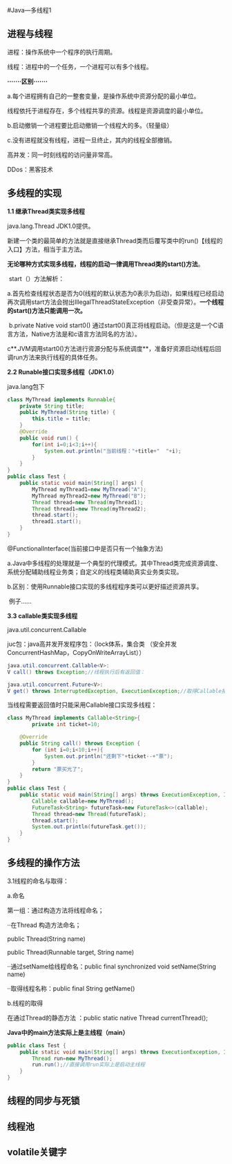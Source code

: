 

#Java—多线程1

## 进程与线程

进程：操作系统中一个程序的执行周期。

线程：进程中的一个任务，一个进程可以有多个线程。

**·······区别·······**

a.每个进程拥有自己的一整套变量，是操作系统中资源分配的最小单位。

线程依托于进程存在，多个线程共享的资源。线程是资源调度的最小单位。

b.启动撤销一个进程要比启动撤销一个线程大的多。（轻量级）

c.没有进程就没有线程，进程一旦终止，其内的线程全部撤销。



高并发：同一时刻线程的访问量非常高。



DDos：黑客技术

## 多线程的实现

**1.1 继承Thread类实现多线程**

java.lang.Thread   JDK1.0提供。

新建一个类的最简单的方法就是直接继承Thread类而后覆写类中的run()【线程的入口】方法，相当于主方法。

**无论哪种方式实现多线程，线程的启动一律调用Thread类的start()方法**。

​	start（）方法解析：

​	a.首先检查线程状态是否为0(线程的默认状态为0表示为启动)，如果线程已经启动再次调用start方法会抛出IllegalThreadStateException（非受查异常）。**一个线程的start()方法只能调用一次。**

​	b.private Native void start0() 通过start0()真正将线程启动。（但是这是一个C语言方法，Native方法是和c语言方法同名的方法）。

​	c**.JVM调用start0()方法进行资源分配与系统调度**，准备好资源启动线程后回调run方法来执行线程的具体任务。

**2.2 Runable接口实现多线程（JDK1.0）**

java.lang包下

```java
class MyThread implements Runnable{
    private String title;
    public MyThread(String title) {
        this.title = title;
    }
    @Override
    public void run() {
        for(int i=0;i<3;i++){
            System.out.println("当前线程："+title+"  "+i);
        }
    }
}
public class Test {
    public static void main(String[] args) {
        MyThread myThread1=new MyThread("A");
        MyThread myThread2=new MyThread("B");
        Thread thread=new Thread(myThread1);
        Thread thread1=new Thread(myThread2);
        thread.start();
        thread1.start();
    }
}
```

@FunctionalInterface(当前接口中是否只有一个抽象方法)

a.Java中多线程的处理就是一个典型的代理模式。其中Thread类完成资源调度、系统分配辅助线程业务类；自定义的线程类辅助真实业务类实现。

b.区别：使用Runnable接口实现的多线程程序类可以更好描述资源共享。

​	例子......

**3.3 callable类实现多线程**

java.util.concurrent.Callable

juc包：java高并发开发程序包：（lock体系，集合类 （安全并发 ConcurrentHashMap，CopyOnWriteArrayList））

```java
java.util.concurrent.Callable<V>:
V call() throws Exception;//线程执行后有返回值：
```

```java
java.util.concurrent.Future<V>:
V get() throws InterruptedException, ExecutionException;//取得Callable接口call方法的返回值
```

当线程需要返回值时只能采用Callable接口实现多线程：

```java
class MyThread implements Callable<String>{
        private int ticket=10;

    @Override
    public String call() throws Exception {
        for (int i=0;i<10;i++){
            System.out.println("还剩下"+ticket--+"票");
        }
        return "票买光了";
    }
}
public class Test {
    public static void main(String[] args) throws ExecutionException, InterruptedException {
        Callable callable=new MyThread();
        FutureTask<String> futureTask=new FutureTask<>(callable);
        Thread thread=new Thread(futureTask);
        thread.start();
        System.out.println(futureTask.get());
    }
}

```



## 多线程的操作方法

3.1线程的命名与取得：

a.命名

第一组：通过构造方法将线程命名；

··在Thread  构造方法命名；

 public Thread(String name)

 public Thread(Runnable target, String name)

··通过setName给线程命名：public final synchronized void setName(String name)

··取得线程名称：public final String getName()

b.线程的取得

在通过Thread的静态方法 ：public static native Thread currentThread(); 

**Java中的main方法实际上是主线程（main）**

```java
public class Test {
    public static void main(String[] args) throws ExecutionException, InterruptedException {
        Thread run=new MyThread();
        run.run();//直接调用run实际上是启动主线程
    }
}

```



## 线程的同步与死锁

## 线程池

## volatile关键字

